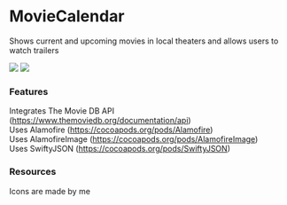 # MovieCalendar
Shows current and upcoming movies in local theaters and allows users to watch trailers

<img src="https://img.shields.io/badge/ios-10-8800A7.svg"> <img src="https://img.shields.io/badge/language-swift%203.0-8800A7.svg">

### Features
Integrates The Movie DB API (https://www.themoviedb.org/documentation/api)  
Uses Alamofire (https://cocoapods.org/pods/Alamofire)  
Uses AlamofireImage (https://cocoapods.org/pods/AlamofireImage)  
Uses SwiftyJSON (https://cocoapods.org/pods/SwiftyJSON)

### Resources
Icons are made by me
